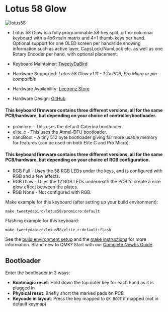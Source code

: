 # Lotus 58 Glow

![lotus58](https://i.imgur.com/WWgpp0Sh.jpeg)

* Lotus 58 Glow is a fully programmable 58-key split, ortho-columnar keyboard with a 4x6 main matrix and 4+1 thumb-keys per hand. Optional support for one OLED screen per hand/side showing information such as active layer, CapsLock/NumLock etc. as well as one Rotary Encoder per hand, with optional placement.

* Keyboard Maintainer: [TweetyDaBird](https://github.com/TweetyDaBird)
* Hardware Supported: *Lotus 58 Glow v1.11 - 1.2x PCB, Pro Micro or pin-compatible*
* Hardware Availability: [Lectronz Store](https://lectronz.com/stores/tweetys-wild-thinking)
* Hardware Design: [GitHub](https://github.com/TweetyDaBird/Lotus58)


#### This keyboard firmware contains three different versions, all for the same PCB/hardware, but depending on your choice of controller/bootloader. 


* promicro - This uses the default Caterina bootloader.
* elite_c - This uses the Atmel-DFU bootloader.
* nanoBoot - A tiny 512 byte bootloader giving far more usable memory for features (can be used on both Elite C and Pro Micro).



#### This keyboard firmware contains three different versions, all for the same PCB/hardware, but depending on your choice of RGB configuration. 

* RGB Full - Uses the 58 RGB LEDs under the keys, and is configured with RGB and a few effects. 
* RGB Glow - Uses the 12 RGB LEDs underneath the PCB to create a nice glow effect between the plates. 
* RGB None - Not configured with RGB.  


Make example for this keyboard (after setting up your build environment):

    make tweetydabird/lotus58/promicro:default

Flashing example for this keyboard:

    make tweetydabird/lotus58/elite_c:default:flash

See the [build environment setup](https://docs.qmk.fm/#/getting_started_build_tools) and the [make instructions](https://docs.qmk.fm/#/getting_started_make_guide) for more information. Brand new to QMK? Start with our [Complete Newbs Guide](https://docs.qmk.fm/#/newbs).

## Bootloader

Enter the bootloader in 3 ways:

* **Bootmagic reset**: Hold down the top outer key for each hand as it is plugged in
* **Physical reset**: Briefly short the marked pads on PCB
* **Keycode in layout**: Press the key mapped to `QK_BOOT` if mapped (not in default keymap)
